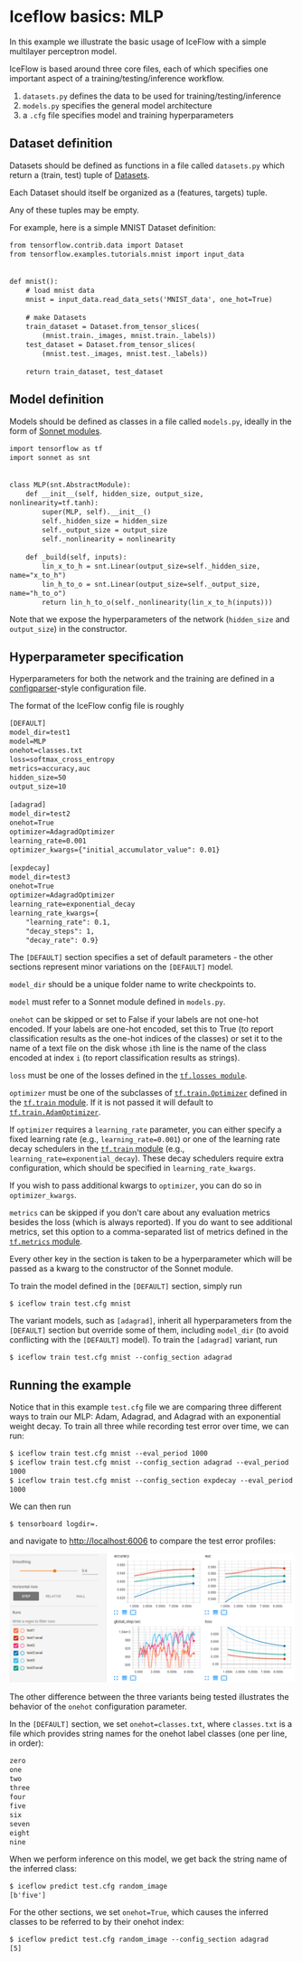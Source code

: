 Iceflow basics: MLP
===================

In this example we illustrate the basic usage of IceFlow with a simple
multilayer perceptron model.

IceFlow is based around three core files, each of which specifies one important
aspect of a training/testing/inference workflow.

 1. `datasets.py` defines the data to be used for training/testing/inference
 2. `models.py` specifies the general model architecture
 3. a `.cfg` file specifies model and training hyperparameters

Dataset definition
------------------

Datasets should be defined as functions in a file called `datasets.py` which
return a (train, test) tuple of [Datasets](https://www.tensorflow.org/programmers_guide/datasets).

Each Dataset should itself be organized as a (features, targets) tuple.

Any of these tuples may be empty.

For example, here is a simple MNIST Dataset definition:

    from tensorflow.contrib.data import Dataset
    from tensorflow.examples.tutorials.mnist import input_data


    def mnist():
        # load mnist data
        mnist = input_data.read_data_sets('MNIST_data', one_hot=True)
    
        # make Datasets
        train_dataset = Dataset.from_tensor_slices(
            (mnist.train._images, mnist.train._labels))
        test_dataset = Dataset.from_tensor_slices(
            (mnist.test._images, mnist.test._labels))
    
        return train_dataset, test_dataset

Model definition
----------------

Models should be defined as classes in a file called `models.py`, ideally in the
form of [Sonnet modules](https://deepmind.github.io/sonnet/).

    import tensorflow as tf
    import sonnet as snt
    
    
    class MLP(snt.AbstractModule):
        def __init__(self, hidden_size, output_size, nonlinearity=tf.tanh):
            super(MLP, self).__init__()
            self._hidden_size = hidden_size
            self._output_size = output_size
            self._nonlinearity = nonlinearity
    
        def _build(self, inputs):
            lin_x_to_h = snt.Linear(output_size=self._hidden_size, name="x_to_h")
            lin_h_to_o = snt.Linear(output_size=self._output_size, name="h_to_o")
            return lin_h_to_o(self._nonlinearity(lin_x_to_h(inputs)))

Note that we expose the hyperparameters of the network (`hidden_size` and
`output_size`) in the constructor.

Hyperparameter specification
----------------------------

Hyperparameters for both the network and the training are defined in a
[configparser](https://docs.python.org/3/library/configparser.html)-style
configuration file.

The format of the IceFlow config file is roughly

    [DEFAULT]
    model_dir=test1
    model=MLP
    onehot=classes.txt
    loss=softmax_cross_entropy
    metrics=accuracy,auc
    hidden_size=50
    output_size=10
    
    [adagrad]
    model_dir=test2
    onehot=True
    optimizer=AdagradOptimizer
    learning_rate=0.001
    optimizer_kwargs={"initial_accumulator_value": 0.01}
    
    [expdecay]
    model_dir=test3
    onehot=True
    optimizer=AdagradOptimizer
    learning_rate=exponential_decay
    learning_rate_kwargs={
        "learning_rate": 0.1,
        "decay_steps": 1,
        "decay_rate": 0.9}

The `[DEFAULT]` section specifies a set of default parameters - the other
sections represent minor variations on the `[DEFAULT]` model.

`model_dir` should be a unique folder name to write checkpoints to.

`model` must refer to a Sonnet module defined in `models.py`.

`onehot` can be skipped or set to False if your labels are not one-hot encoded.
If your labels are one-hot encoded, set this to True (to report classification
results as the one-hot indices of the classes) or set it to the name of a text
file on the disk whose `i`th line is the name of the class encoded at index `i`
(to report classification results as strings).

`loss` must be one of the losses defined in the [`tf.losses module`](https://www.tensorflow.org/api_docs/python/tf/losses).

`optimizer` must be one of the subclasses of [`tf.train.Optimizer`](https://www.tensorflow.org/api_docs/python/tf/train/Optimizer)
defined in the [`tf.train` module](https://www.tensorflow.org/api_docs/python/tf/train).
If it is not passed it will default to [`tf.train.AdamOptimizer`](https://www.tensorflow.org/api_docs/python/tf/train/AdamOptimizer).

If `optimizer` requires a `learning_rate` parameter, you can either specify a
fixed learning rate (e.g., `learning_rate=0.001`) or one of the learning rate
decay schedulers in the [`tf.train` module](https://www.tensorflow.org/api_guides/python/train#Decaying_the_learning_rate)
(e.g., `learning_rate=exponential_decay`). These decay schedulers require extra
configuration, which should be specified in `learning_rate_kwargs`.

If you wish to pass additional kwargs to `optimizer`, you can do so in
`optimizer_kwargs`.

`metrics` can be skipped if you don't care about any evaluation metrics besides
the loss (which is always reported). If you do want to see additional metrics,
set this option to a comma-separated list of metrics defined in the
[`tf.metrics` module](https://www.tensorflow.org/api_docs/python/tf/metrics).

Every other key in the section is taken to be a hyperparameter which will be
passed as a kwarg to the constructor of the Sonnet module.

To train the model defined in the `[DEFAULT]` section, simply run

    $ iceflow train test.cfg mnist

The variant models, such as `[adagrad]`, inherit all hyperparameters from the
`[DEFAULT]` section but override some of them, including `model_dir` (to avoid
conflicting with the `[DEFAULT]` model). To train the `[adagrad]` variant, run

    $ iceflow train test.cfg mnist --config_section adagrad

Running the example
-------------------

Notice that in this example `test.cfg` file we are comparing three different
ways to train our MLP: Adam, Adagrad, and Adagrad with an exponential weight
decay. To train all three while recording test error over time, we can run:

    $ iceflow train test.cfg mnist --eval_period 1000
    $ iceflow train test.cfg mnist --config_section adagrad --eval_period 1000
    $ iceflow train test.cfg mnist --config_section expdecay --eval_period 1000

We can then run

    $ tensorboard logdir=.

and navigate to <http://localhost:6006> to compare the test error profiles:

![](tensorboard.png)

The other difference between the three variants being tested illustrates the
behavior of the `onehot` configuration parameter.

In the `[DEFAULT]` section, we set `onehot=classes.txt`, where `classes.txt` is
a file which provides string names for the onehot label classes (one per line,
in order):

    zero
    one
    two
    three
    four
    five
    six
    seven
    eight
    nine

When we perform inference on this model, we get back the string name of the
inferred class:

    $ iceflow predict test.cfg random_image
    [b'five']

For the other sections, we set `onehot=True`, which causes the inferred classes
to be referred to by their onehot index:

    $ iceflow predict test.cfg random_image --config_section adagrad
    [5]
